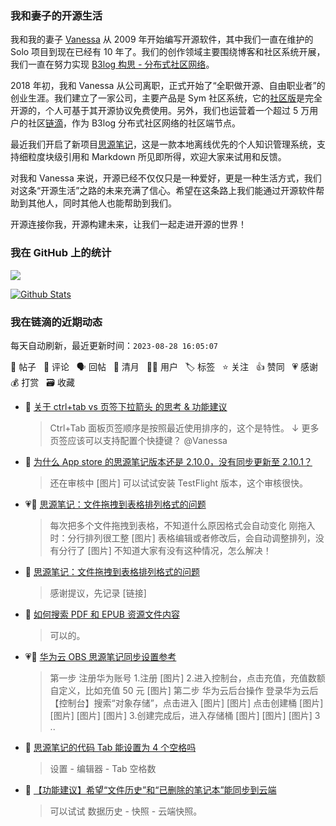### 我和妻子的开源生活

我和我的妻子 [Vanessa](https://github.com/Vanessa219) 从 2009 年开始编写开源软件，其中我们一直在维护的 Solo 项目到现在已经有 10 年了。我们的创作领域主要围绕博客和社区系统开展，我们一直在努力实现 [B3log 构思 - 分布式社区网络](https://ld246.com/article/1546941897596)。

2018 年初，我和 Vanessa 从公司离职，正式开始了“全职做开源、自由职业者”的创业生涯。我们建立了一家公司，主要产品是 Sym 社区系统，它的[社区版](https://github.com/88250/symphony)是完全开源的，个人可基于其开源协议免费使用。另外，我们也运营着一个超过 5 万用户的社区[链滴](https://ld246.com)，作为 B3log 分布式社区网络的社区端节点。

最近我们开启了新项目[思源笔记](https://github.com/siyuan-note/siyuan)，这是一款本地离线优先的个人知识管理系统，支持细粒度块级引用和 Markdown 所见即所得，欢迎大家来试用和反馈。

对我和 Vanessa 来说，开源已经不仅仅只是一种爱好，更是一种生活方式，我们对这条“开源生活”之路的未来充满了信心。希望在这条路上我们能通过开源软件帮助到其他人，同时其他人也能帮助到我们。

开源连接你我，开源构建未来，让我们一起走进开源的世界！

### 我在 GitHub 上的统计

<a title="Hits" target="_blank" href="https://github.com/88250/88250"><img src="https://hits.b3log.org/88250/88250.svg"></a>

[![Github Stats](https://github-readme-stats.vercel.app/api?username=88250&theme=tokyonight&show_icons=true)](https://github.com/88250)

<!--events start -->

### 我在链滴的近期动态

每天自动刷新，最近更新时间：`2023-08-28 16:05:07`

📝 帖子 &nbsp; 💬 评论 &nbsp; 🗣 回帖 &nbsp; 🌙 清月 &nbsp; 👨‍💻 用户 &nbsp; 🏷️ 标签 &nbsp; ⭐️ 关注 &nbsp; 👍 赞同 &nbsp; 💗 感谢 &nbsp; 💰 打赏 &nbsp; 🗃 收藏

* 💬 [关于 ctrl+tab vs 页签下拉箭头 的思考 &amp; 功能建议](https://ld246.com/article/1693124396656/comment/1693193823843#comments)

  > Ctrl+Tab 面板页签顺序是按照最近使用排序的，这个是特性。 ↓ 更多页签应该可以支持配置个快捷键？ @Vanessa
* 💬 [为什么 App store 的思源笔记版本还是 2.10.0，没有同步更新至 2.10.1？](https://ld246.com/article/1693192151042/comment/1693192233523#comments)

  > 还在审核中 [图片] 可以试试安装 TestFlight 版本，这个审核很快。
* 💗📝 [思源笔记：文件拖拽到表格排列格式的问题](https://ld246.com/article/1692938064064)

  > 每次把多个文件拖拽到表格，不知道什么原因格式会自动变化 刚拖入时：分行排列很工整 [图片] 表格编辑或者修改后，会自动调整排列，没有分行了 [图片] 不知道大家有没有这种情况，怎么解决！
* 💬 [思源笔记：文件拖拽到表格排列格式的问题](https://ld246.com/article/1692938064064/comment/1693191503532#comments)

  > 感谢提议，先记录 [链接]
* 💬 [如何搜索 PDF 和 EPUB 资源文件内容](https://ld246.com/article/1693040183742/comment/1693191361862#comments)

  > 可以的。
* 💗📝 [华为云 OBS 思源笔记同步设置参考](https://ld246.com/article/1693191202113)

  > 第一步 注册华为账号 1.注册 [图片] 2.进入控制台，点击充值，充值数额自定义，比如充值 50 元 [图片] 第二步 华为云后台操作 登录华为云后【控制台】搜索“对象存储”，点击进入 [图片] [图片] 点击创建桶 [图片] [图片] [图片] [图片] 3.创建完成后，进入存储桶 [图片] [图片] [图片] 3 ..
* 💬 [思源笔记的代码 Tab 能设置为 4 个空格吗](https://ld246.com/article/1693187595854/comment/1693187777738#comments)

  > 设置 - 编辑器 - Tab 空格数
* 💬 [【功能建议】希望“文件历史”和“已删除的笔记本”能同步到云端](https://ld246.com/article/1693142999564/comment/1693187468816#comments)

  > 可以试试 数据历史 - 快照 - 云端快照。


<!--events end -->
